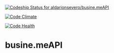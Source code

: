 [ ![Codeship Status for aldarionsevero/busine.meAPI](https://codeship.com/projects/16f29a90-5828-0133-1b27-1ebb29223a5a/status?branch=master)](https://codeship.com/projects/109617)

[![Code Climate](https://codeclimate.com/github/aldarionsevero/busine.meAPI/badges/gpa.svg)](https://codeclimate.com/github/aldarionsevero/busine.meAPI)

[![Code Health](https://landscape.io/github/aldarionsevero/busine.meAPI/serch_proper_url/landscape.svg?style=flat)](https://landscape.io/github/aldarionsevero/busine.meAPI/serch_proper_url)

# busine.meAPI

